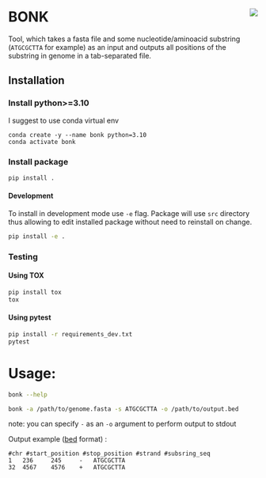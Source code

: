 # BONK  <img align="right" src="https://github.com/BrittleFoot/bonk/actions/workflows/tests.yml/badge.svg">

Tool, which takes a fasta file and some nucleotide/aminoacid substring (`ATGCGCTTA` for example) as an input and outputs all positions of the substring in genome in a tab-separated file.

## Installation

### Install python>=3.10
I suggest to use conda virtual env
```shell
conda create -y --name bonk python=3.10
conda activate bonk
```

### Install package
```sh
pip install .
```
#### Development
To install in development mode use `-e` flag. Package will use `src` directory thus allowing to edit installed package without need to reinstall on change.
```sh
pip install -e .
```

### Testing

#### Using TOX

```sh
pip install tox
tox
```

#### Using pytest

```sh
pip install -r requirements_dev.txt
pytest
```

# Usage:
```sh
bonk --help
```
```sh
bonk -a /path/to/genome.fasta -s ATGCGCTTA -o /path/to/output.bed
```
note: you can specify `-` as an `-o` argument to perform output to stdout

Output example ([bed](https://m.ensembl.org/info/website/upload/bed.html) format) :

```
#chr #start_position #stop_position #strand #subsring_seq
1   236     245     -   ATGCGCTTA
32  4567    4576    +   ATGCGCTTA
```

